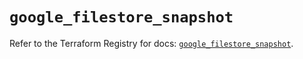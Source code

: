 # `google_filestore_snapshot`

Refer to the Terraform Registry for docs: [`google_filestore_snapshot`](https://registry.terraform.io/providers/hashicorp/google-beta/6.12.0/docs/resources/google_filestore_snapshot).
